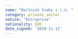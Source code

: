 ```yaml
---
name: "Bartosik Svaby s.r.o. "
category: private_sector
nature: "Entreprise"
nationality: SVK
date_signed: '2018-11-12'
---
```

    